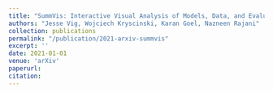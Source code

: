 ```yaml
---
title: "SummVis: Interactive Visual Analysis of Models, Data, and Evaluation for Text Summarization"
authors: "Jesse Vig, Wojciech Kryscinski, Karan Goel, Nazneen Rajani"
collection: publications
permalink: "/publication/2021-arxiv-summvis"
excerpt: ''
date: 2021-01-01
venue: 'arXiv'
paperurl:
citation:
---
```

